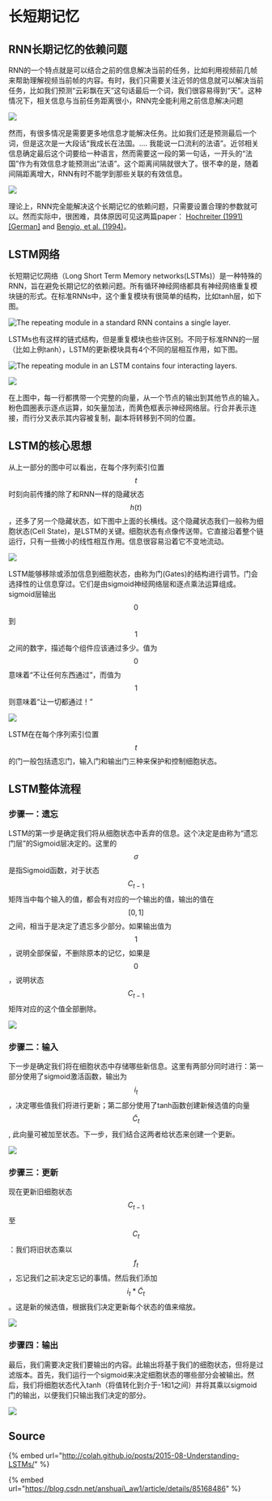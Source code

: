 # 长短期记忆

## RNN长期记忆的依赖问题

RNN的一个特点就是可以结合之前的信息解决当前的任务，比如利用视频前几帧来帮助理解视频当前帧的内容。有时，我们只需要关注近邻的信息就可以解决当前任务，比如我们预测“云彩飘在天”这句话最后一个词，我们很容易得到“天”。这种情况下，相关信息与当前任务距离很小，RNN完全能利用之前信息解决问题

![](../../../.gitbook/assets/rnn-shorttermdepdencies.png)

然而，有很多情况是需要更多地信息才能解决任务。比如我们还是预测最后一个词，但是这次是一大段话“我成长在法国。.... 我能说一口流利的法语”。近邻相关信息确定最后这个词要给一种语言，然而需要这一段的第一句话，一开头的“法国”作为有效信息才能预测出“法语”。这个距离间隔就很大了。很不幸的是，随着间隔距离增大，RNN有时不能学到那些关联的有效信息。

![](../../../.gitbook/assets/rnn-longtermdependencies.png)

理论上，RNN完全能解决这个长期记忆的依赖问题，只需要设置合理的参数就可以。然而实际中，很困难，具体原因可见这两篇paper： [Hochreiter \(1991\) \[German\]](http://people.idsia.ch/~juergen/SeppHochreiter1991ThesisAdvisorSchmidhuber.pdf) and [Bengio, et al. \(1994\)](http://www-dsi.ing.unifi.it/~paolo/ps/tnn-94-gradient.pdf)。

## LSTM网络

长短期记忆网络（Long Short Term Memory networks\(LSTMs\)）是一种特殊的RNN，旨在避免长期记忆的依赖问题。所有循环神经网络都具有神经网络重复模块链的形式。在标准RNNs中，这个重复模块有很简单的结构，比如tanh层，如下图。

![The repeating module in a standard RNN contains a single layer.](../../../.gitbook/assets/lstm3-simplernn.png)

LSTMs也有这样的链式结构，但是重复模块也些许区别。不同于标准RNN的一层（比如上例tanh），LSTM的更新模块具有4个不同的层相互作用，如下图。

![The repeating module in an LSTM contains four interacting layers.](../../../.gitbook/assets/lstm3-chain.png)

![](../../../.gitbook/assets/lstm2-notation.png)

在上图中，每一行都携带一个完整的向量，从一个节点的输出到其他节点的输入。粉色圆圈表示逐点运算，如矢量加法，而黄色框表示神经网络层。行合并表示连接，而行分叉表示其内容被复制，副本将转移到不同的位置。

## LSTM的核心思想

从上一部分的图中可以看出，在每个序列索引位置 $$t$$ 时刻向前传播的除了和RNN一样的隐藏状态 $$h(t)$$ ，还多了另一个隐藏状态，如下图中上面的长横线。这个隐藏状态我们一般称为细胞状态\(Cell State\)，是LSTM的关键。细胞状态有点像传送带。它直接沿着整个链运行，只有一些微小的线性相互作用。信息很容易沿着它不变地流动。

![](../../../.gitbook/assets/lstm3-c-line.png)

LSTM能够移除或添加信息到细胞状态，由称为门\(Gates\)的结构进行调节。门会选择性的让信息穿过。它们是由sigmoid神经网络层和逐点乘法运算组成。sigmoid层输出 $$0$$ 到 $$1$$ 之间的数字，描述每个组件应该通过多少。值为 $$0$$ 意味着“不让任何东西通过”，而值为 $$1$$ 则意味着“让一切都通过！”

![](../../../.gitbook/assets/lstm3-gate.png)

LSTM在在每个序列索引位置 $$t$$ 的门一般包括遗忘门，输入门和输出门三种来保护和控制细胞状态。

## LSTM整体流程

### 步骤一：遗忘

LSTM的第一步是确定我们将从细胞状态中丢弃的信息。这个决定是由称为“遗忘门层”的Sigmoid层决定的。这里的 $$\sigma$$ 是指Sigmoid函数，对于状态 $$C_{t-1}$$ 矩阵当中每个输入的值，都会有对应的一个输出的值，输出的值在 $$[0,1]$$ 之间，相当于是决定了遗忘多少部分。如果输出值为 $$1$$ ，说明全部保留，不删除原本的记忆，如果是 $$0$$ ，说明状态 $$C_{t-1}$$ 矩阵对应的这个值全部删除。

![](../../../.gitbook/assets/lstm3-focus-f.png)

### 步骤二：输入

下一步是确定我们将在细胞状态中存储哪些新信息。这里有两部分同时进行：第一部分使用了sigmoid激活函数，输出为 $$i_t$$ ，决定哪些值我们将进行更新；第二部分使用了tanh函数创建新候选值的向量 $$\tilde{C}_t$$ , 此向量可被加至状态。下一步，我们结合这两者给状态来创建一个更新。

![](../../../.gitbook/assets/lstm3-focus-i.png)

### 步骤三：更新

现在更新旧细胞状态 $$C_{t-1}$$ 至 $$C_t$$ ：我们将旧状态乘以 $$f_t$$ ，忘记我们之前决定忘记的事情。然后我们添加 $$i_t*\tilde{C}_t$$ 。这是新的候选值，根据我们决定更新每个状态的值来缩放。

![](../../../.gitbook/assets/lstm3-focus-c.png)

### 步骤四：输出

最后，我们需要决定我们要输出的内容。此输出将基于我们的细胞状态，但将是过滤版本。首先，我们运行一个sigmoid来决定细胞状态的哪些部分会被输出。然后，我们将细胞状态代入tanh（将值转化到介于-1和1之间）并将其乘以sigmoid门的输出，以便我们只输出我们决定的部分。

![](../../../.gitbook/assets/lstm3-focus-o.png)

## Source

{% embed url="http://colah.github.io/posts/2015-08-Understanding-LSTMs/" %}

{% embed url="https://blog.csdn.net/anshuai\_aw1/article/details/85168486" %}



